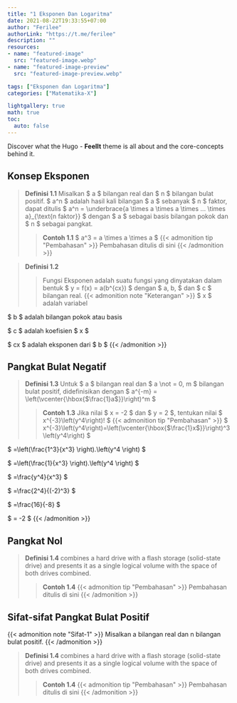 ```yaml
---
title: "1 Eksponen Dan Logaritma"
date: 2021-08-22T19:33:55+07:00
author: "Ferilee"
authorLink: "https://t.me/ferilee"
description: ""
resources:
- name: "featured-image"
  src: "featured-image.webp"
- name: "featured-image-preview"
  src: "featured-image-preview.webp"

tags: ["Eksponen dan Logaritma"]
categories: ["Matematika-X"]

lightgallery: true
math: true
toc:
  auto: false
---
```


Discover what the Hugo - **FeelIt** theme is all about and the core-concepts behind it.

<!--more-->

## Konsep Eksponen
> **Definisi 1.1** Misalkan $ a $ bilangan real dan $ n $ bilangan bulat positif. $ a^n $ adalah hasil kali bilangan $ a $ sebanyak $ n $ faktor, dapat ditulis $ a^n = \underbrace{a \times a \times a \times ... \times a}_{\text{n faktor}} $ dengan $ a $ sebagai basis bilangan pokok dan $ n $ sebagai pangkat.
>> **Contoh 1.1** $ a^3 = a \times a \times a $
{{< admonition tip "Pembahasan" >}}
Pembahasan ditulis di sini
{{< /admonition >}}

> **Definisi 1.2**
>> Fungsi Eksponen adalah suatu fungsi yang dinyatakan dalam bentuk $ y = f(x) = a(b^{cx}) $ dengan $ a, b, $ dan $ c $ bilangan real.
{{< admonition note "Keterangan" >}}
$ x $ adalah variabel

$ b $ adalah bilangan pokok atau basis

$ c $ adalah koefisien $ x $

$ cx $ adalah eksponen dari $ b $
{{< /admonition >}}

## Pangkat Bulat Negatif
> **Definisi 1.3** Untuk $ a $ bilangan real dan $ a \not = 0, m $ bilangan bulat positif, didefinisikan dengan $ a^{-m} = \left(\vcenter{\hbox{$\frac{1}a$}}\right)^m $
>> **Contoh 1.3** Jika nilai $ x = -2 $ dan $ y = 2 $, tentukan nilai $ x^{-3}\left(y^4\right)! $
{{< admonition tip "Pembahasan" >}}
$ x^{-3}\left(y^4\right)=\left(\vcenter{\hbox{$\frac{1}x$}}\right)^3\left(y^4\right) $

$ =\left(\frac{1^3}{x^3} \right).\left(y^4 \right) $

$ =\left(\frac{1}{x^3} \right).\left(y^4 \right) $

$ =\frac{y^4}{x^3} $

$ =\frac{2^4}{(-2)^3} $

$ =\frac{16}{-8} $

$ = -2 $
{{< /admonition >}}


## Pangkat Nol
> **Definisi 1.4** combines a hard drive with a flash storage (solid-state drive) and presents it as a single logical volume with the space of both drives combined.
>> **Contoh 1.4**
{{< admonition tip "Pembahasan" >}}
Pembahasan ditulis di sini
{{< /admonition >}}

## Sifat-sifat Pangkat Bulat Positif
{{< admonition note "Sifat-1" >}}
Misalkan a bilangan real dan n bilangan bulat positif.
{{< /admonition >}}

<!--- Placeholder -->
> **Definisi 1.4** combines a hard drive with a flash storage (solid-state drive) and presents it as a single logical volume with the space of both drives combined.
>> **Contoh 1.4**
{{< admonition tip "Pembahasan" >}}
Pembahasan ditulis di sini
{{< /admonition >}}
